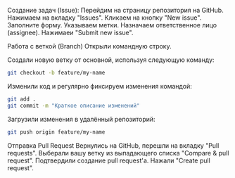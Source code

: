 Создание задач (Issue):
Перейдим на страницу репозитория на GitHub.
Нажимаем на вкладку "Issues".
Кликаем на кнопку "New issue".
Заполните форму.
Указываем метки.
Назначаем ответственное лицо (assignee).
Нажимаеи "Submit new issue".

Работа с веткой (Branch)
Открыли командную строку.

Создали новую ветку от основной, используя следующую команду:
```bash
git checkout -b feature/my-name
````
Изменили код и регулярно фиксируем изменения командой:
```bash
git add .
git commit -m "Краткое описание изменений"
````
Загрузили изменения в удалённый репозиторий:
```bash
git push origin feature/my-name
````
Отправка Pull Request
Вернулись на GitHub, перешли на вкладку "Pull requests".
Выберали вашу ветку из выпадающего списка "Compare & pull request".
Подтвердили создание pull request'a.
Нажали "Create pull request".

